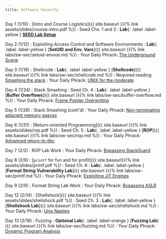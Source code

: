 ```yaml
---
title: Software Security
---
```


Day 1 (1/10)
: [Intro and Course Logistics]({{ site.baseurl }}{% link assets/slides/course-intro.pdf %})
  : Seed Chs. 1 and 2
: **Lab**{: .label .label-yellow } [**SEED Lab Setup**](https://seedsecuritylabs.org/labsetup.html)

Day 2 (1/12)
: Exploiting Access Control and Software Environments
: **Lab**{: .label .label-yellow } [**SetUID and Env. Vars**]({{ site.baseurl }}{% link labs/sw-sec/setuid-envvar.md %})
: Your Daily Phrack: [The Underground Scene](http://phrack.org/issues/64/4.html)

Day 3 (1/19)
: Shellcode
: **Lab**{: .label .label-yellow } [**Shellcode**]({{ site.baseurl }}{% link labs/sw-sec/shellcode.md %})
: Required reading: [Smashing the stack](https://github.com/rootkiter/phrack/blob/master/phrack49/14.txt)
: Your Daily Phrack: [UNIX for the moderate](http://phrack.org/issues/18/6.html)

Day 4 (1/24)
: Stack Smashing
  : Seed Ch. 4
: **Lab**{: .label .label-yellow } [**Buffer Overflows**]({{ site.baseurl }}{% link labs/sw-sec/buffer-overflow.md %})
: Your Daily Phrack: [Frame Pointer Overwriting](http://phrack.org/issues/55/8.html)


Day 5 (1/26)
: Stack Smashing (cont'd)
: Your Daily Phrack: [Non-terminating adjacent memory spaces](http://phrack.org/issues/56/14.html#article)

Day 6 (1/31)
: [Return-oriented Programming]({{ site.baseurl }}{% link assets/slides/rop.pdf %})
  : Seed Ch. 5
: **Lab**{: .label .label-yellow } [**ROP**]({{ site.baseurl }}{% link labs/sw-sec/rop.md %})
: Your Daily Phrack: [Advanced return-to-libc](http://phrack.org/issues/58/4.html)

Day 7 (2/2)
: ROP Lab Work
: Your Daily Phrack: [Bypassing StackGuard](http://phrack.org/issues/56/14.html#article)

Day 8 (2/6)
: [`printf` for fun and for profit]({{ site.baseurl}}{% link assets/slides/printf.pdf %})
  : Seed Ch. 6
: **Lab**{: .label .label-yellow } [**Format String Vulnerability Lab**]({{ site.baseurl }}{% link labs/sw-sec/printf.md %})
: Your Daily Phrack: [Exploiting JIT Engines](http://www.phrack.org/papers/jit_exploitation.html)

Day 9 (2/9)
: Format String Lab Work
: Your Daily Phrack: [Bypassing ASLR](http://phrack.org/issues/59/9.html)

Day 12 (2/14)
: [Shellshock]({{ site.baseurl }}{% link assets/slides/shellshock.pdf %})
  : Seed Ch. 3
: **Lab**{: .label .label-yellow } [**Shellshock Lab**]({{ site.baseurl }}{% link labs/sw-sec/shellshock.md %})
: Your Daily Phrack: [Unix Nasties](http://www.phrack.org/issues/32/5.html#article)

Day 13 (2/16)
: Fuzzing 
: **Optional Lab**{: .label .label-orange } [**Fuzzing Lab**}({{ site.baseurl }}{% link labs/sw-sec/fuzzing.md %})
: Your Daily Phrack: [Dynamic Program Analysis](http://phrack.org/issues/67/10.html)

